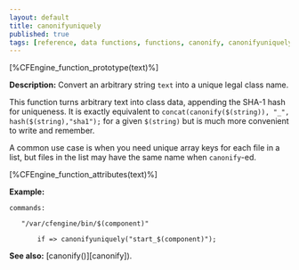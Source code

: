 ```yaml
---
layout: default
title: canonifyuniquely
published: true
tags: [reference, data functions, functions, canonify, canonifyuniquely, hash]
---
```


[%CFEngine_function_prototype(text)%]

**Description:** Convert an arbitrary string `text` into a unique legal class name.

This function turns arbitrary text into class data, appending the
SHA-1 hash for uniqueness.  It is exactly equivalent to
`concat(canonify($(string)), "_", hash($(string),"sha1");` for a given
`$(string)` but is much more convenient to write and remember.

A common use case is when you need unique array keys for each file in
a list, but files in the list may have the same name when
`canonify`-ed.

[%CFEngine_function_attributes(text)%]

**Example:**


```cf3
commands:

   "/var/cfengine/bin/$(component)"

       if => canonifyuniquely("start_$(component)");
```

**See also:** [canonify()][canonify]).
